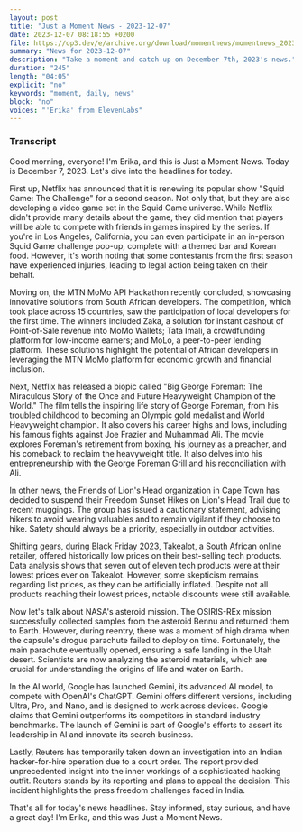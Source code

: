 ```yaml
---
layout: post
title: "Just a Moment News - 2023-12-07"
date: 2023-12-07 08:18:55 +0200
file: https://op3.dev/e/archive.org/download/momentnews/momentnews_2023-12-07.mp3
summary: "News for 2023-12-07"
description: "Take a moment and catch up on December 7th, 2023's news."
duration: "245"
length: "04:05"
explicit: "no"
keywords: "moment, daily, news"
block: "no"
voices: "'Erika' from ElevenLabs"
---
```


### Transcript

Good morning, everyone! I'm Erika, and this is Just a Moment News. Today is December 7, 2023. Let's dive into the headlines for today.

First up, Netflix has announced that it is renewing its popular show "Squid Game: The Challenge" for a second season. Not only that, but they are also developing a video game set in the Squid Game universe. While Netflix didn't provide many details about the game, they did mention that players will be able to compete with friends in games inspired by the series. If you're in Los Angeles, California, you can even participate in an in-person Squid Game challenge pop-up, complete with a themed bar and Korean food. However, it's worth noting that some contestants from the first season have experienced injuries, leading to legal action being taken on their behalf.

Moving on, the MTN MoMo API Hackathon recently concluded, showcasing innovative solutions from South African developers. The competition, which took place across 15 countries, saw the participation of local developers for the first time. The winners included Zaka, a solution for instant cashout of Point-of-Sale revenue into MoMo Wallets; Tata Imali, a crowdfunding platform for low-income earners; and MoLo, a peer-to-peer lending platform. These solutions highlight the potential of African developers in leveraging the MTN MoMo platform for economic growth and financial inclusion.

Next, Netflix has released a biopic called "Big George Foreman: The Miraculous Story of the Once and Future Heavyweight Champion of the World." The film tells the inspiring life story of George Foreman, from his troubled childhood to becoming an Olympic gold medalist and World Heavyweight champion. It also covers his career highs and lows, including his famous fights against Joe Frazier and Muhammad Ali. The movie explores Foreman's retirement from boxing, his journey as a preacher, and his comeback to reclaim the heavyweight title. It also delves into his entrepreneurship with the George Foreman Grill and his reconciliation with Ali.

In other news, the Friends of Lion's Head organization in Cape Town has decided to suspend their Freedom Sunset Hikes on Lion's Head Trail due to recent muggings. The group has issued a cautionary statement, advising hikers to avoid wearing valuables and to remain vigilant if they choose to hike. Safety should always be a priority, especially in outdoor activities.

Shifting gears, during Black Friday 2023, Takealot, a South African online retailer, offered historically low prices on their best-selling tech products. Data analysis shows that seven out of eleven tech products were at their lowest prices ever on Takealot. However, some skepticism remains regarding list prices, as they can be artificially inflated. Despite not all products reaching their lowest prices, notable discounts were still available.

Now let's talk about NASA's asteroid mission. The OSIRIS-REx mission successfully collected samples from the asteroid Bennu and returned them to Earth. However, during reentry, there was a moment of high drama when the capsule's drogue parachute failed to deploy on time. Fortunately, the main parachute eventually opened, ensuring a safe landing in the Utah desert. Scientists are now analyzing the asteroid materials, which are crucial for understanding the origins of life and water on Earth.

In the AI world, Google has launched Gemini, its advanced AI model, to compete with OpenAI's ChatGPT. Gemini offers different versions, including Ultra, Pro, and Nano, and is designed to work across devices. Google claims that Gemini outperforms its competitors in standard industry benchmarks. The launch of Gemini is part of Google's efforts to assert its leadership in AI and innovate its search business.

Lastly, Reuters has temporarily taken down an investigation into an Indian hacker-for-hire operation due to a court order. The report provided unprecedented insight into the inner workings of a sophisticated hacking outfit. Reuters stands by its reporting and plans to appeal the decision. This incident highlights the press freedom challenges faced in India.

That's all for today's news headlines. Stay informed, stay curious, and have a great day! I'm Erika, and this was Just a Moment News.
